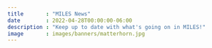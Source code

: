 ```yaml
---
title       : "MILES News"
date        : 2022-04-28T00:00:00-06:00
description : "Keep up to date with what's going on in MILES!"
image       : images/banners/matterhorn.jpg
---
```


